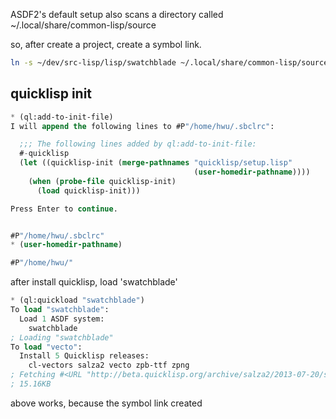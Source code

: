 ASDF2's default setup also scans a directory called ~/.local/share/common-lisp/source

so, after create a project, create a symbol link.

```bash
ln -s ~/dev/src-lisp/lisp/swatchblade ~/.local/share/common-lisp/source/
```


## quicklisp init 

```lisp
* (ql:add-to-init-file)
I will append the following lines to #P"/home/hwu/.sbclrc":

  ;;; The following lines added by ql:add-to-init-file:
  #-quicklisp
  (let ((quicklisp-init (merge-pathnames "quicklisp/setup.lisp"
                                         (user-homedir-pathname))))
    (when (probe-file quicklisp-init)
      (load quicklisp-init)))

Press Enter to continue.


#P"/home/hwu/.sbclrc"
* (user-homedir-pathname)

#P"/home/hwu/"
```

after install quicklisp, load 'swatchblade'

```lisp
* (ql:quickload "swatchblade")
To load "swatchblade":
  Load 1 ASDF system:
    swatchblade
; Loading "swatchblade"
To load "vecto":
  Install 5 Quicklisp releases:
    cl-vectors salza2 vecto zpb-ttf zpng
; Fetching #<URL "http://beta.quicklisp.org/archive/salza2/2013-07-20/salza2-2.0.9.tgz">
; 15.16KB
```

above works, because the symbol link created 



